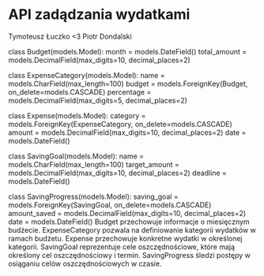 # API zadądzania wydatkami
Tymoteusz Łuczko <3 Piotr Dondalski


class Budget(models.Model):
    month = models.DateField()
    total_amount = models.DecimalField(max_digits=10, decimal_places=2)

class ExpenseCategory(models.Model):
    name = models.CharField(max_length=100)
    budget = models.ForeignKey(Budget, on_delete=models.CASCADE)
    percentage = models.DecimalField(max_digits=5, decimal_places=2)

class Expense(models.Model):
    category = models.ForeignKey(ExpenseCategory, on_delete=models.CASCADE)
    amount = models.DecimalField(max_digits=10, decimal_places=2)
    date = models.DateField()

class SavingGoal(models.Model):
    name = models.CharField(max_length=100)
    target_amount = models.DecimalField(max_digits=10, decimal_places=2)
    deadline = models.DateField()

class SavingProgress(models.Model):
    saving_goal = models.ForeignKey(SavingGoal, on_delete=models.CASCADE)
    amount_saved = models.DecimalField(max_digits=10, decimal_places=2)
    date = models.DateField()
Budget przechowuje informacje o miesięcznym budżecie.
ExpenseCategory pozwala na definiowanie kategorii wydatków w ramach budżetu.
Expense przechowuje konkretne wydatki w określonej kategorii.
SavingGoal reprezentuje cele oszczędnościowe, które mają określony cel oszczędnościowy i termin.
SavingProgress śledzi postępy w osiąganiu celów oszczędnościowych w czasie.
